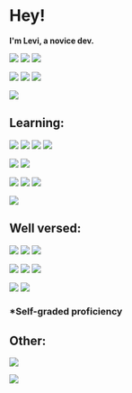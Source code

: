 # Hey!

**I'm Levi, a novice dev.**

[![](https://img.shields.io/endpoint?url=https://pronoundb.org/shields/612a8abf8ba6fe6c3e1da407&style=for-the-badge&colorA=F331A2&colorB=C71585)](https://en.pronouns.page/@LeviSnoot)
[![](https://img.shields.io/static/v1?label=%F0%9F%87%AC%F0%9F%87%A7&message=English&colorA=F33158&colorB=CF1B2B&style=for-the-badge)](#) [![](https://img.shields.io/static/v1?label=%F0%9F%87%B8%F0%9F%87%AA&message=Swedish&colorA=3197F3&colorB=006AA7&style=for-the-badge)](#)


[![](https://img.shields.io/badge/-%40levi%40derg.one-E74B8C?style=for-the-badge&logo=firefish&logoColor=fff&label=Fediverse&labelColor=E74B8C&color=F28857)](https://apfollow.mwt.me/?user=levi&instance=derg.one)
[![](https://img.shields.io/discord/696045001070870568?label=Discord&logo=Discord&logoColor=white&colorA=317BF3&colorB=5865F2&style=for-the-badge)](https://levi.land/discord)
[![](https://img.shields.io/twitch/status/levisnoot?colorA=9146FF&colorB=7A31F3&logo=Twitch&logoColor=white&style=for-the-badge)](https://www.twitch.tv/levisnoot)

[![](https://img.shields.io/badge/%F0%9F%8C%90%20Website-levi.land-cf0044?style=for-the-badge&colorA=F3314A&colorB=cf0044)](https://levi.land)

## Learning:
[![](https://img.shields.io/badge/Arch%20Linux-D%2A-1793D1?logo=arch-linux&logoColor=fff&style=for-the-badge&colorA=1793D1&colorB=1c85ba)](https://archlinux.org/)
[![](https://img.shields.io/badge/Debian-C%2D%2D%2A-A81D33?logo=debian&logoColor=fff&style=for-the-badge&colorA=A81D33&colorB=7d1d2c)](https://debian.org/)
[![](https://img.shields.io/badge/Docker-C%2A-2496ED?logo=docker&logoColor=fff&style=for-the-badge&colorA=2496ED&colorB=2b80c2)](https://docker.com/)
[![](https://img.shields.io/badge/Fedora-D%2B%2A-54A0D7?logo=fedora&logoColor=fff&style=for-the-badge&colorA=54A0D7&colorB=326081)](https://fedoraproject.org/)


[![](https://img.shields.io/badge/Git-D%2A-F05032?logo=git&logoColor=fff&style=for-the-badge&colorA=F05032&colorB=d6462b)](https://git-scm.com/)
[![](https://img.shields.io/badge/JavaScript-F%2B%2A-F7DF1E?logo=javascript&logoColor=000&style=for-the-badge&colorA=F7DF1E&colorB=e6cb02)](https://javascript.com/)


[![](https://img.shields.io/badge/Node%2Ejs-E%2B%2A-339933?logo=nodedotjs&logoColor=fff&style=for-the-badge&colorA=339933&colorB=219121)](https://nodejs.org/)
[![](https://img.shields.io/badge/NGINX-D%2A-009639?logo=nginx&logoColor=fff&style=for-the-badge&colorA=009639&colorB=038032)](https://nginx.com/)
[![](https://img.shields.io/badge/Portainer-B%2A-13BEF9?logo=portainer&logoColor=fff&style=for-the-badge&colorA=13BEF9&colorB=119ecf)](https://portainer.io/)


[![](https://img.shields.io/badge/WordPress-C%2B%2A-21759B?logo=wordpress&logoColor=fff&style=for-the-badge&colorA=21759B&colorB=186587)](https://wordpress.org/)

## Well versed:
![](https://img.shields.io/badge/Adobe%20After%20Effects-A%2B%2A-00005b?logo=adobeaftereffects&logoColor=fff&style=for-the-badge&colorA=00005b&colorB=9999ff)
![](https://img.shields.io/badge/Adobe%20Illustrator-C%2B%2A-330000?logo=adobeillustrator&logoColor=fff&style=for-the-badge&colorA=330000&colorB=ff9a00)
![](https://img.shields.io/badge/Adobe%20Photoshop-A%2A-001e36?logo=adobephotoshop&logoColor=fff&style=for-the-badge&colorA=001e36&colorB=31a8ff)


![](https://img.shields.io/badge/Adobe%20Premiere%20Pro-B%2A-00005b?logo=adobepremierepro&logoColor=fff&style=for-the-badge&colorA=00005b&colorB=9999ff)
![](https://img.shields.io/badge/Open%20Broadcaster%20Software-A%2A-302E31?logo=obsstudio&logoColor=fff&style=for-the-badge&colorA=161317&colorB=c4c2c4)
![](https://img.shields.io/badge/PowerShell%20Core-C%2A-5391FE?logo=powershell&logoColor=fff&style=for-the-badge&colorA=101924&colorB=8096bc)


![](https://img.shields.io/badge/Windows-A%2B%2A-0078D4?logo=windows11&logoColor=fff&style=for-the-badge&colorA=11a1ff&colorB=74f0ff)
![](https://img.shields.io/badge/Windows%20Terminal-B%2B%2A-4d4d4d?logo=windowsterminal&logoColor=fff&style=for-the-badge&colorA=4d4d4d&colorB=666666)

### *Self-graded proficiency

## Other:

[![](https://lanyard.cnrad.dev/api/86612175073869824)](https://discord.com/users/86612175073869824)

[![](https://toru.kio.dev/api/v1/levidragon?theme=dark)](https://last.fm/user/levidragon)
